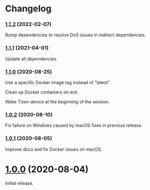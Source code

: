 # Changelog

### [1.1.2](https://github.com/shaka-project/generic-webdriver-server/compare/tizen-webdriver-server-v1.1.1...tizen-webdriver-server-v1.1.2) (2022-02-07)

Bump dependencies to resolve DoS issues in indirect dependencies.

### [1.1.1](https://github.com/shaka-project/generic-webdriver-server/compare/tizen-webdriver-server-v1.1.0...tizen-webdriver-server-v1.1.1) (2021-04-01)

Update all dependencies.

### [1.1.0](https://github.com/shaka-project/generic-webdriver-server/compare/tizen-webdriver-server-v1.0.2...tizen-webdriver-server-v1.1.0) (2020-08-25)

Use a specific Docker image tag instead of "latest".

Clean up Docker containers on exit.

Wake Tizen device at the beginning of the session.

### [1.0.2](https://github.com/shaka-project/generic-webdriver-server/compare/tizen-webdriver-server-v1.0.1...tizen-webdriver-server-v1.0.2) (2020-08-10)

Fix failure on Windows caused by macOS fixes in previous release.

### [1.0.1](https://github.com/shaka-project/generic-webdriver-server/compare/tizen-webdriver-server-v1.0.0...tizen-webdriver-server-v1.0.1) (2020-08-05)

Improve docs and fix Docker issues on macOS.

# [1.0.0](https://github.com/shaka-project/generic-webdriver-server/commit/72100d7dffb4997d47360d5f0d81ae1409d6200b) (2020-08-04)

Initial release.
